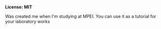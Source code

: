**License: MIT**

Was created me when I'm studying at MPEI. You can use it as a tutorial for your laboratory works
